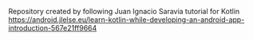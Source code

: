 Repository created by following Juan Ignacio Saravia tutorial for Kotlin
https://android.jlelse.eu/learn-kotlin-while-developing-an-android-app-introduction-567e21ff9664
